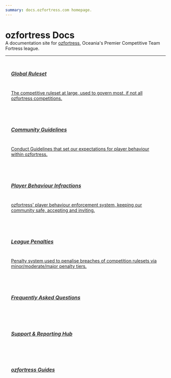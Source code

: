 ```yaml
---
summary: docs.ozfortress.com homepage.
---
```


<link rel="stylesheet" href="/stylesheets/extra.css" />

<style>
.grid-item {
  background-color: var(--md-footer-bg-color);
  border-left: 4px solid var(--md-footer-bg-color);
  padding: 10px 18px 10px 18px;
  text-align: left;
  transition: ease 0.3s;
}

.grid-item:hover {
  border-left: 4px solid var(--md-accent-fg-color);
  transition: ease 0.3s;
}

.grid-item h5 {
  color: var(--md-typeset-color);
  font-size: 16px;
  font-weight: 600;
  transition: ease 0.3s;
}

.grid-item hr {
  background-color: var(--md-typeset-color);
}

.grid-item p {
  color: var(--md-typeset-color);
}

.hero-container h2 {
  text-transform: none;
}

.hero-span {
  margin-top: -20px;
  color: var(--md-default-fg-color--light);
}

@media only screen and (max-width: 1219px) {
  /*.md-sidebar--secondary {
    display: none;
    order: 0;
    width: 0%;
  }

  .md-source-file {
    display: none;
  }*/

  .grid-container {
    display: grid;
    column-gap: 24px;
    row-gap: 24px;
    grid-template-columns: auto;
    background: none;
  }
}

@media only screen and (min-width: 1220px) {
  /*.md-sidebar--primary {
    display: none;
  }
  .md-sidebar--secondary {
    display: none;
    order: 0;
    width: 0%;
  }*/

  .grid-container {
    display: grid;
    column-gap: 24px;
    row-gap: 24px;
    grid-template-columns: auto auto;
    background: none;
  }
}
</style>

<div class="hero-container">
  <h1>ozfortress Docs</h1>
  <div class="hero-span">
    <span>A documentation site for <a href="https://ozfortress.com/">ozfortress</a>, Oceania's Premier Competitive Team Fortress league.</span>
  </div>
  <hr>
</div>

<div class="grid-container">
  <a href="/rules/global">
  <div class="grid-item">
    <h5>Global Ruleset</h5>
    <hr>
    <p>The competitive ruleset at large, used to govern most, if not all ozfortress competitions.</p>
  </div>
  </a>
  <a href="/rules/community_guidelines">
  <div class="grid-item">
    <h5>Community Guidelines</h5>
    <hr>
    <p>Conduct Guidelines that set our expectations for player behaviour within ozfortress.</p>
  </div>
  </a>
  <a href="/rules/infractions">
  <div class="grid-item">
    <h5>Player Behaviour Infractions</h5>
    <hr>
    <p>ozfortress' player behaviour enforcement system, keeping our community safe, accepting and inviting.</p>
  </div>
  <a href="/rules/penalties">
  <div class="grid-item">
    <h5>League Penalties</h5>
    <hr>
    <p>Penalty system used to penalise breaches of competition rulesets via minor/moderate/major penalty tiers.</p>
  </div>
  </a>
  <a href="/faq/landing">
  <div class="grid-item">
    <h5>Frequently Asked Questions</h5>
  </div>
  </a>
  <a href="/support/landing">
  <div class="grid-item">
    <h5>Support & Reporting Hub</h5>
  </div>
  </a>
  <a href="/guides/landing">
  <div class="grid-item">
    <h5>ozfortress Guides</h5>
  </div>
  </a>
</div>